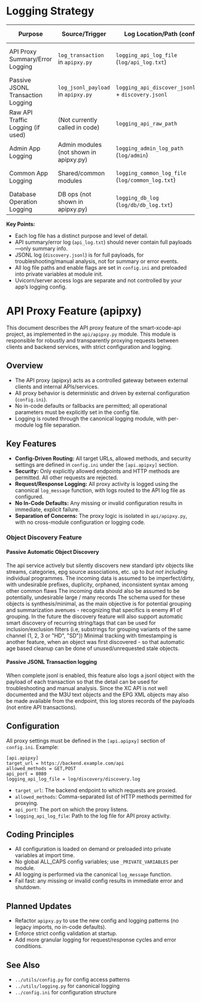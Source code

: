 # Logging Strategy

| Purpose                                 | Source/Trigger                              | Log Location/Path (config)                  | Content/Detail Level                                 | Notes                                                      |
|------------------------------------------|---------------------------------------------|---------------------------------------------|-----------------------------------------------------|------------------------------------------------------------|
| API Proxy Summary/Error Logging          | `log_transaction` in `apipxy.py`            | `logging_api_log_file` (`log/api_log.txt`)  | Method, URL, status, headers (no bodies/payloads)   | For high-level events, warnings, errors only               |
| Passive JSONL Transaction Logging        | `log_jsonl_payload` in `apipxy.py`          | `logging_api_discover_jsonl_path` + `discovery.jsonl` | Full backend payload (JSON or raw text), timestamp   | For troubleshooting/manual analysis, not summary log       |
| Raw API Traffic Logging (if used)        | (Not currently called in code)              | `logging_api_raw_path`                      | (Intended for raw HTTP traffic, not currently active)| Placeholder for future raw traffic logging                 |
| Admin App Logging                        | Admin modules (not shown in apipxy.py)      | `logging_admin_log_path` (`log/admin`)      | Admin events, errors, warnings                      | Controlled by admin config section                         |
| Common App Logging                       | Shared/common modules                       | `logging_common_log_file` (`log/common_log.txt`) | General app-level events, warnings, errors           | Used if not admin/api context                              |
| Database Operation Logging               | DB ops (not shown in apipxy.py)             | `logging_db_log` (`log/db/db_log.txt`)      | DB operation events, errors                         | Controlled by dbops config section                         |

**Key Points:**
- Each log file has a distinct purpose and level of detail.
- API summary/error log (`api_log.txt`) should never contain full payloads—only summary info.
- JSONL log (`discovery.jsonl`) is for full payloads, for troubleshooting/manual analysis, not for summary or error events.
- All log file paths and enable flags are set in `config.ini` and preloaded into private variables at module init.
- Uvicorn/server access logs are separate and not controlled by your app’s logging config.

# API Proxy Feature (apipxy)

This document describes the API proxy feature of the smart-xcode-api project, as implemented in the `api/apipxy.py` module. This module is responsible for robustly and transparently proxying requests between clients and backend services, with strict configuration and logging.

## Overview
- The API proxy (apipxy) acts as a controlled gateway between external clients and internal APIs/services.
- All proxy behavior is deterministic and driven by external configuration (`config.ini`).
- No in-code defaults or fallbacks are permitted; all operational parameters must be explicitly set in the config file.
- Logging is routed through the canonical logging module, with per-module log file separation.

## Key Features
- **Config-Driven Routing:** All target URLs, allowed methods, and security settings are defined in `config.ini` under the `[api.apipxy]` section.
- **Security:** Only explicitly allowed endpoints and HTTP methods are permitted. All other requests are rejected.
- **Request/Response Logging:** All proxy activity is logged using the canonical `log_message` function, with logs routed to the API log file as configured.
- **No In-Code Defaults:** Any missing or invalid configuration results in immediate, explicit failure.
- **Separation of Concerns:** The proxy logic is isolated in `api/apipxy.py`, with no cross-module configuration or logging code.

### Object Discovery Feature
#### Passive Automatic Object Discovery
The api service actively but silently discovers new standard iptv objects like streams, categories, epg source associations, etc. up to *but not including* individual programmes.
The incoming data is assumed to be imperfect/dirty, with undesirable prefixes, duplicity, orphaned, inconsistent syntax among other common flaws
The incoming data should also be assumed to be potentially, undesirable large / many records
The schema used for these objects is synthesis/minimal, as the main objective is for potential grouping and summarization avenues - recognizing that specifics is enemy #1 of grouping.
In the future the discovery feature will also support automatic smart discovery of recurring string/tags that can be used for inclusion/exclusion filters (i.e, substrings for grouping variants of the same channel (1, 2, 3 or "HD", "SD"))
Minimal tracking with timestamping is another feature, when an object was first discovered - so that automatic age based cleanup can be done of unused/unrequested stale objects.

#### Passive JSONL Transaction logging
When complete jsonl is enabled, this feature also logs a jsonl object with the payload of each transaction so that the detail can be used for troubleshooting and manual analysis.
Since the XC API is not well documented and the M3U text objects and the EPG XML objects may also be made available from the endpoint, this log stores records of the payloads (not entire API transactions).

## Configuration
All proxy settings must be defined in the `[api.apipxy]` section of `config.ini`. Example:

```
[api.apipxy]
target_url = https://backend.example.com/api
allowed_methods = GET,POST
api_port = 8080
logging_api_log_file = log/discovery/discovery.log
```

- `target_url`: The backend endpoint to which requests are proxied.
- `allowed_methods`: Comma-separated list of HTTP methods permitted for proxying.
- `api_port`: The port on which the proxy listens.
- `logging_api_log_file`: Path to the log file for API proxy activity.

## Coding Principles
- All configuration is loaded on demand or preloaded into private variables at import time.
- No global ALL_CAPS config variables; use `_PRIVATE_VARIABLES` per module.
- All logging is performed via the canonical `log_message` function.
- Fail fast: any missing or invalid config results in immediate error and shutdown.

## Planned Updates
- Refactor `apipxy.py` to use the new config and logging patterns (no legacy imports, no in-code defaults).
- Enforce strict config validation at startup.
- Add more granular logging for request/response cycles and error conditions.

## See Also
- `../utils/config.py` for config access patterns
- `../utils/logging.py` for canonical logging
- `../config.ini` for configuration structure
